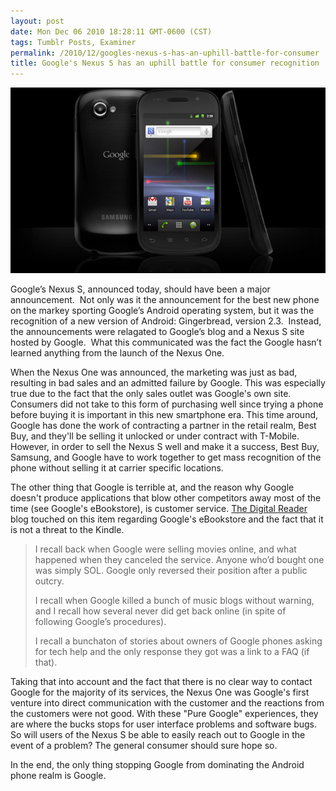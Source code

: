 ```yaml
---
layout: post
date: Mon Dec 06 2010 18:28:11 GMT-0600 (CST)
tags: Tumblr Posts, Examiner
permalink: /2010/12/googles-nexus-s-has-an-uphill-battle-for-consumer
title: Google's Nexus S has an uphill battle for consumer recognition
---
```


![Beautiful picture but most people will never see it.][image-1]

Google’s Nexus S, announced today, should have been a major announcement.  Not only was it the announcement for the best new phone on the markey sporting Google’s Android operating system, but it was the recognition of a new version of Android: Gingerbread, version 2.3\.  Instead, the announcements were relagated to Google’s blog and a Nexus S site hosted by Google.  What this communicated was the fact the Google hasn’t learned anything from the launch of the Nexus One.

When the Nexus One was announced, the marketing was just as bad, resulting in bad sales and an admitted failure by Google. This was especially true due to the fact that the only sales outlet was Google's own site. Consumers did not take to this form of purchasing well since trying a phone before buying it is important in this new smartphone era. This time around, Google has done the work of contracting a partner in the retail realm, Best Buy, and they'll be selling it unlocked or under contract with T-Mobile. However, in order to sell the Nexus S well and make it a success, Best Buy, Samsung, and Google have to work together to get mass recognition of the phone without selling it at carrier specific locations.

The other thing that Google is terrible at, and the reason why Google doesn't produce applications that blow other competitors away most of the time (see Google's eBookstore), is customer service. [The Digital Reader][1] blog touched on this item regarding Google's eBookstore and the fact that it is not a threat to the Kindle.

> I recall back when Google were selling movies online, and what happened when they canceled the service. Anyone who’d bought one was simply SOL. Google only reversed their position after a public outcry. 
> 
> I recall when Google killed a bunch of music blogs without warning, and I recall how several never did get back online (in spite of following Google’s procedures).
> 
> I recall a bunchaton of stories about owners of Google phones asking for tech help and the only response they got was a link to a FAQ (if that).

Taking that into account and the fact that there is no clear way to contact Google for the majority of its services, the Nexus One was Google's first venture into direct communication with the customer and the reactions from the customers were not good. With these "Pure Google" experiences, they are where the bucks stops for user interface problems and software bugs. So will users of the Nexus S be able to easily reach out to Google in the event of a problem? The general consumer should sure hope so.

In the end, the only thing stopping Google from dominating the Android phone realm is Google.

[1]:	http://the-digital-reader.com/2010/12/06/the-google-ebookstore-is-not-a-serious-threat-to-the-kindle-and-why-im-not-shopping-there/

[image-1]:	/public/assets/examiner/adede5d480acc2a8a33e843bd3842bc8.jpg